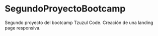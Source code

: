 # SegundoProyectoBootcamp
Segundo proyecto del bootcamp Tzuzul Code. Creación de una landing page responsiva. 
